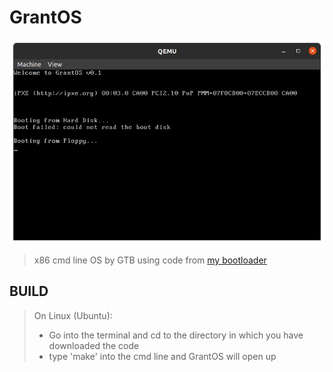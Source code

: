 # GrantOS

![image](doc/EarlyDemoGrantOSv0.1.png "Early Demo")

>x86 cmd line OS by GTB using code from [my bootloader](https://github.com/GaryTheBlobfish/Bootloader_x86) 

## BUILD

> On Linux (Ubuntu):
>  - Go into the terminal and cd to the directory in which you have downloaded the code  
>  - type 'make' into the cmd line and GrantOS will open up  

